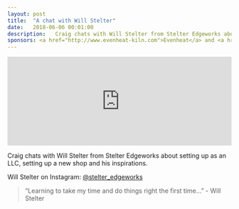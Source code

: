 ```yaml
---
layout: post
title:  "A chat with Will Stelter"
date:   2018-06-06 00:01:00
description:   Craig chats with Will Stelter from Stelter Edgeworks about setting up as an LLC, setting up a new shop and his inspirations. 
sponsors: <a href="http://www.evenheat-kiln.com">Evenheat</a> and <a href="http://www.tormek.com">Tormek</a>
---
```



<iframe frameborder='0' height='200px' scrolling='no' seamless src='https://embed.simplecast.com/4756582d?color=f5f5f5' width='100%'></iframe>


Craig chats with Will Stelter from Stelter Edgeworks about setting up as an LLC, setting up a new shop and his inspirations.

Will Stelter on Instagram: <a href="http://www.instagram.com/stelter_edgeworks">@stelter_edgeworks</a>





 


<blockquote class="largeQuote">“Learning to take my time and do things right the first time...” - Will Stelter</blockquote>



